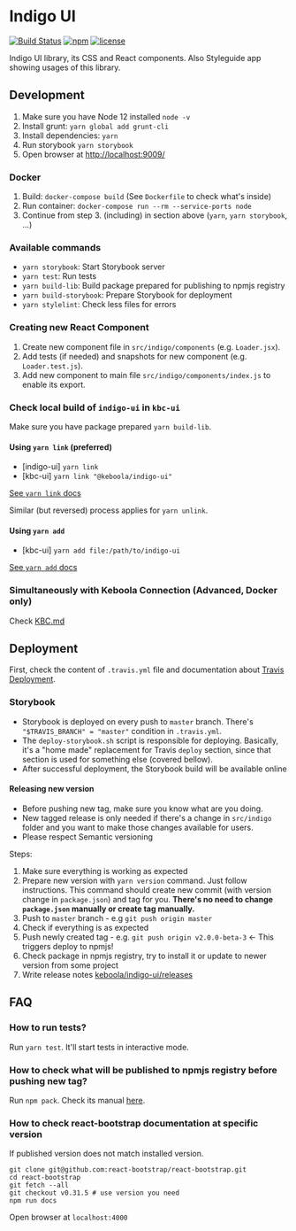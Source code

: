 # Indigo UI

[![Build Status](https://travis-ci.com/keboola/indigo-ui.svg?branch=master)](https://travis-ci.com/keboola/indigo-ui) [![npm](https://img.shields.io/npm/v/@keboola/indigo-ui.svg)](https://yarnpkg.com/en/package/@keboola/indigo-ui) [![license](https://img.shields.io/github/license/keboola/indigo-ui.svg)](https://github.com/keboola/indigo-ui/blob/master/LICENSE)

Indigo UI library, its CSS and React components. Also Styleguide app showing usages of this library.

## Development

1. Make sure you have Node 12 installed `node -v`
2. Install grunt: `yarn global add grunt-cli`
3. Install dependencies: `yarn`
4. Run storybook `yarn storybook`
5. Open browser at [http://localhost:9009/](http://localhost:9009/)

### Docker

1. Build: `docker-compose build` (See `Dockerfile` to check what's inside)
2. Run container: `docker-compose run --rm --service-ports node`
3. Continue from step 3. (including) in section above (`yarn`, `yarn storybook`, ...)

### Available commands

- `yarn storybook`: Start Storybook server
- `yarn test`: Run tests
- `yarn build-lib`: Build package prepared for publishing to npmjs registry
- `yarn build-storybook`: Prepare Storybook for deployment
- `yarn stylelint`: Check less files for errors

### Creating new React Component

1. Create new component file in `src/indigo/components` (e.g. `Loader.jsx`).
2. Add tests (if needed) and snapshots for new component (e.g. `Loader.test.js`).
3. Add new component to main file `src/indigo/components/index.js` to enable its export.

### Check local build of `indigo-ui` in `kbc-ui`

Make sure you have package prepared `yarn build-lib`.

#### Using `yarn link` (preferred)

- [indigo-ui] `yarn link`
- [kbc-ui] `yarn link "@keboola/indigo-ui"`

[See `yarn link` docs](https://yarnpkg.com/en/docs/cli/link)

Similar (but reversed) process applies for `yarn unlink`.

#### Using `yarn add`

- [kbc-ui] `yarn add file:/path/to/indigo-ui`

[See `yarn add` docs](https://yarnpkg.com/lang/en/docs/cli/add/)

### Simultaneously with Keboola Connection (Advanced, Docker only)

Check [KBC.md](KBC.md)

## Deployment

First, check the content of `.travis.yml` file and documentation about
[Travis Deployment](https://docs.travis-ci.com/user/deployment).

### Storybook

- Storybook is deployed on every push to `master` branch. There's `"$TRAVIS_BRANCH" = "master"`
  condition in `.travis.yml`.
- The `deploy-storybook.sh` script is responsible for deploying. Basically, it's a "home made"
  replacement for Travis `deploy` section, since that section is used for something else (covered
  bellow).
- After successful deployment, the Storybook build will be available online

#### Releasing new version

- Before pushing new tag, make sure you know what are you doing.
- New tagged release is only needed if there's a change in `src/indigo` folder and you want to make
  those changes available for users.
- Please respect Semantic versioning

Steps:

1. Make sure everything is working as expected
2. Prepare new version with `yarn version` command. Just follow instructions. This command should
   create new commit (with
   version change in `package.json`) and tag for you. **There's no need to change `package.json`
   manually or create tag manually.**
3. Push to `master` branch - e.g `git push origin master`
4. Check if everything is as expected
5. Push newly created tag - e.g. `git push origin v2.0.0-beta-3` <- This triggers deploy to npmjs!
6. Check package in npmjs registry, try to install it or update to newer version from some project
7. Write release notes [keboola/indigo-ui/releases](https://github.com/keboola/indigo-ui/releases)

## FAQ

### How to run tests?

Run `yarn test`. It'll start tests in interactive mode.

### How to check what will be published to npmjs registry before pushing new tag?

Run `npm pack`. Check its manual [here](https://docs.npmjs.com/cli/pack).

### How to check react-bootstrap documentation at specific version

If published version does not match installed version.

```console
git clone git@github.com:react-bootstrap/react-bootstrap.git
cd react-bootstrap
git fetch --all
git checkout v0.31.5 # use version you need
npm run docs
```

Open browser at `localhost:4000`

